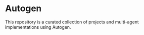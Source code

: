 # Autogen
This repository is a curated collection of projects and multi-agent implementations using Autogen.
